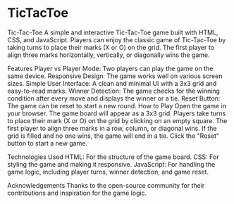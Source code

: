 # TicTacToe
Tic-Tac-Toe
A simple and interactive Tic-Tac-Toe game built with HTML, CSS, and JavaScript. Players can enjoy the classic game of Tic-Tac-Toe by taking turns to place their marks (X or O) on the grid. The first player to align three marks horizontally, vertically, or diagonally wins the game.

Features
Player vs Player Mode: Two players can play the game on the same device.
Responsive Design: The game works well on various screen sizes.
Simple User Interface: A clean and minimal UI with a 3x3 grid and easy-to-read marks.
Winner Detection: The game checks for the winning condition after every move and displays the winner or a tie.
Reset Button: The game can be reset to start a new round.
How to Play
Open the game in your browser.
The game board will appear as a 3x3 grid.
Players take turns to place their mark (X or O) on the grid by clicking on an empty square.
The first player to align three marks in a row, column, or diagonal wins.
If the grid is filled and no one wins, the game will end in a tie.
Click the "Reset" button to start a new game.

Technologies Used
HTML: For the structure of the game board.
CSS: For styling the game and making it responsive.
JavaScript: For handling the game logic, including player turns, winner detection, and game reset.


Acknowledgements
Thanks to the open-source community for their contributions and inspiration for the game logic.
